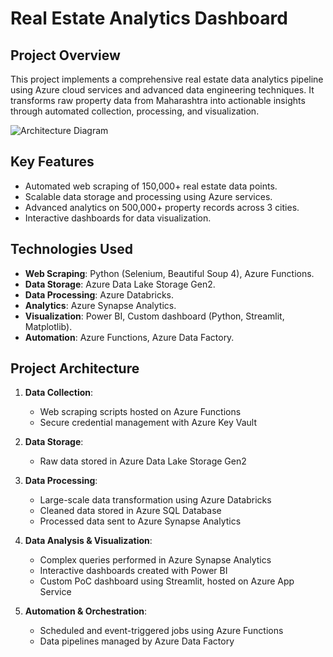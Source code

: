 # Real Estate Analytics Dashboard

## Project Overview

This project implements a comprehensive real estate data analytics pipeline using Azure cloud services and advanced data engineering techniques. It transforms raw property data from Maharashtra into actionable insights through automated collection, processing, and visualization.

![Architecture Diagram](path/to/your/architecture/image.png)

## Key Features

- Automated web scraping of 150,000+ real estate data points.
- Scalable data storage and processing using Azure services.
- Advanced analytics on 500,000+ property records across 3 cities.
- Interactive dashboards for data visualization.

## Technologies Used

- **Web Scraping**: Python (Selenium, Beautiful Soup 4), Azure Functions.
- **Data Storage**: Azure Data Lake Storage Gen2.
- **Data Processing**: Azure Databricks.
- **Analytics**: Azure Synapse Analytics.
- **Visualization**: Power BI, Custom dashboard (Python, Streamlit, Matplotlib).
- **Automation**: Azure Functions, Azure Data Factory.

## Project Architecture

1. **Data Collection**: 
   - Web scraping scripts hosted on Azure Functions
   - Secure credential management with Azure Key Vault

2. **Data Storage**:
   - Raw data stored in Azure Data Lake Storage Gen2

3. **Data Processing**:
   - Large-scale data transformation using Azure Databricks
   - Cleaned data stored in Azure SQL Database
   - Processed data sent to Azure Synapse Analytics

4. **Data Analysis & Visualization**:
   - Complex queries performed in Azure Synapse Analytics
   - Interactive dashboards created with Power BI
   - Custom PoC dashboard using Streamlit, hosted on Azure App Service

5. **Automation & Orchestration**:
   - Scheduled and event-triggered jobs using Azure Functions
   - Data pipelines managed by Azure Data Factory

